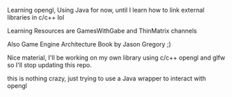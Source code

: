 Learning opengl, Using Java for now, until I learn how to link external libraries in c/c++ lol

Learning Resources are GamesWithGabe and ThinMatrix channels

Also  Game Engine Architecture Book by Jason Gregory ;)

Nice material, I'll be working on my own library using c/c++ opengl and glfw so I'll stop updating this repo.

this is nothing crazy, just trying to use a Java wrapper to interact with opengl